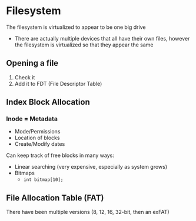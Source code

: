 # Filesystem

The filesystem is virtualized to appear to be one big drive

- There are actually multiple devices that all have their own files, however the filesystem is virtualized so that they appear the same

## Opening a file

1) Check it
2) Add it to FDT (File Descriptor Table)

## Index Block Allocation

### Inode = Metadata
- Mode/Permissions
- Location of blocks
- Create/Modify dates

Can keep track of free blocks in many ways:
- Linear searching (very expensive, especially as system grows)
- Bitmaps
  - `int bitmap[10];`

## File Allocation Table (FAT)

There have been multiple versions (8, 12, 16, 32-bit, then an exFAT)

